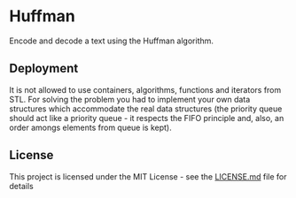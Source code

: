 # Huffman
Encode and decode a text using the Huffman algorithm.

## Deployment
It is not allowed to use containers, algorithms, functions and iterators from STL. For solving the problem you had to implement your own data structures which accommodate the real data structures (the priority queue should act like a priority queue - it respects the FIFO principle and, also, an order amongs elements from queue is kept).

## License

This project is licensed under the MIT License - see the [LICENSE.md](LICENSE.md) file for details
